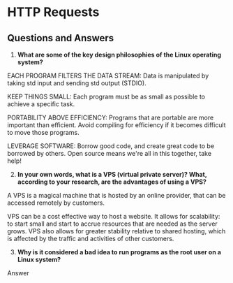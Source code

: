 # HTTP Requests 
## Questions and Answers

1. **What are some of the key design philosophies of the Linux operating system?**

  EACH PROGRAM FILTERS THE DATA STREAM: Data is manipulated by taking std input and sending std output (STDIO).

  KEEP THINGS SMALL: Each program must be as small as possible to achieve a specific task.

  PORTABILITY ABOVE EFFICIENCY: Programs that are portable are more important than efficient.  Avoid compiling for efficiency if it becomes difficult to move those programs.

  LEVERAGE SOFTWARE: Borrow good code, and create great code to be borrowed by others. Open source means we're all in this together, take help!

2. **In your own words, what is a VPS (virtual private server)? What, according to your research, are the advantages of using a VPS?**

  A VPS is a magical machine that is hosted by an online provider, that can be accessed remotely by customers.  

  VPS can be a cost effective way to host a website.  It allows for scalability: to start small and start to accrue resources that are needed as the server grows.  VPS also allows for greater stability relative to shared hosting, which is affected by the traffic and activities of other customers.   

3. **Why is it considered a bad idea to run programs as the root user on a Linux system?**

  Answer